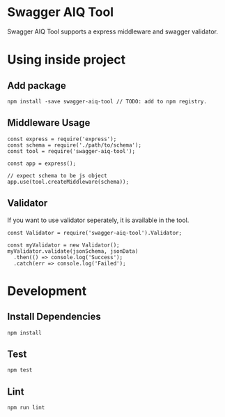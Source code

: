 Swagger AIQ Tool
=========================

Swagger AIQ Tool supports a express middleware and swagger validator. 


Using inside project
========================
Add package
-----------
```
npm install -save swagger-aiq-tool // TODO: add to npm registry.
```
Middleware Usage
-----------
```
const express = require('express');
const schema = require('./path/to/schema');
const tool = require('swagger-aiq-tool');

const app = express();

// expect schema to be js object
app.use(tool.createMiddleware(schema));
```
Validator
-----------
If you want to use validator seperately, it is available in the tool.
```
const Validator = require('swagger-aiq-tool').Validator;

const myValidator = new Validator();
myValidator.validate(jsonSchema, jsonData)
  .then(() => console.log('Success');
  .catch(err => console.log('Failed');
```


Development
=========================
Install Dependencies
-------
```
npm install
```

Test
-------
```
npm test
```

Lint
-------
```
npm run lint
```
